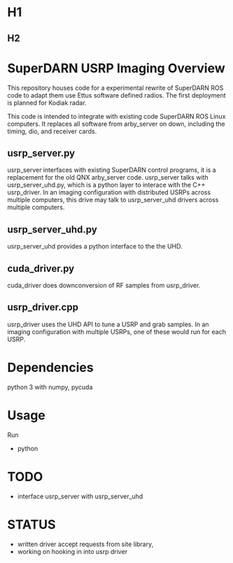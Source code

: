 # H1
## H2
<!---
*BOLD*
1. List
2. Second List
- unordered list
[Inline Link](www.github.com/loxodes)
```python
print('hello')
```
-->

# SuperDARN USRP Imaging Overview
This repository houses code for a experimental rewrite of SuperDARN ROS code to adapt them use Ettus software defined radios.
The first deployment is planned for Kodiak radar.

This code is intended to integrate with existing code SuperDARN ROS Linux computers.
It replaces all software from arby\_server on down, including the timing, dio, and receiver cards.

## usrp\_server.py
usrp\_server interfaces with existing SuperDARN control programs, it is a replacement for the old QNX arby\_server code. 
usrp\_server talks with usrp\_server\_uhd.py, which is a python layer to interace with the C++ usrp\_driver.
In an imaging configuration with distributed USRPs across multiple  computers, this drive may talk to usrp\_server\_uhd drivers across multiple computers.

## usrp\_server\_uhd.py
usrp\_server\_uhd provides a python interface to the the UHD.

## cuda\_driver.py
cuda\_driver does downconversion of RF samples from usrp\_driver. 

## usrp\_driver.cpp
usrp\_driver uses the UHD API to tune a USRP and grab samples. 
In an imaging configuration with multiple USRPs, one of these would run for each USRP. 


# Dependencies
python 3 with numpy, pycuda


# Usage
Run 
- python

# TODO
- interface usrp\_server with usrp\_server\_uhd

# STATUS
- written driver accept requests from site library, 
- working on hooking in into usrp driver
